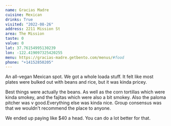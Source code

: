 ```yaml
---
name: Gracias Madre
cuisine: Mexican
drinks: True
visited: "2022-08-26"
address: 2211 Mission St
area: The Mission
taste: 0
value: 0
lat: 37.76154995130239
lon: -122.419097325420255
menu: https://gracias-madre.getbento.com/menus/#food
phone: "+14152850205"
---
```


An all-vegan Mexican spot. We got a whole loada stuff. It felt like most plates were bulked out with beans and rice, but it was kinda pricey. 

Best things were actually the beans. As well as the corn tortillas which were kinda smokey, and the fajitas which were also a bit smokey. Also the paloma pitcher was v good.Everything else was kinda nice. Group consensus was that we wouldn't recommend the place to anyone.

We ended up paying like $40 a head. You can do a lot better for that.

